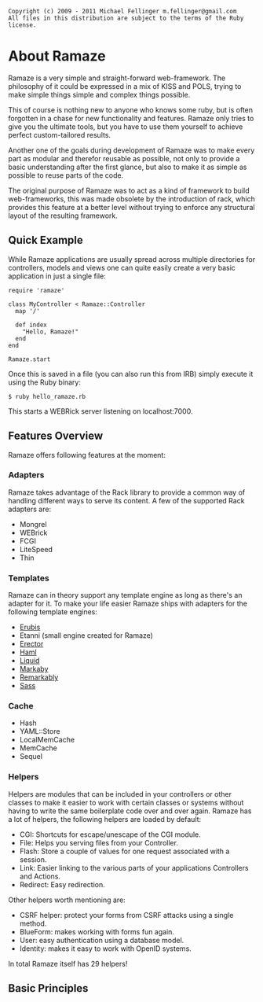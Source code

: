     Copyright (c) 2009 - 2011 Michael Fellinger m.fellinger@gmail.com
    All files in this distribution are subject to the terms of the Ruby license.

# About Ramaze

Ramaze is a very simple and straight-forward web-framework.
The philosophy of it could be expressed in a mix of KISS and POLS, trying to
make simple things simple and complex things possible.

This of course is nothing new to anyone who knows some ruby, but is often
forgotten in a chase for new functionality and features. Ramaze only tries to
give you the ultimate tools, but you have to use them yourself to achieve
perfect custom-tailored results.

Another one of the goals during development of Ramaze was to make every part as
modular and therefor reusable as possible, not only to provide a basic
understanding after the first glance, but also to make it as simple as possible
to reuse parts of the code.

The original purpose of Ramaze was to act as a kind of framework to build
web-frameworks, this was made obsolete by the introduction of rack, which
provides this feature at a better level without trying to enforce any structural
layout of the resulting framework.

## Quick Example

While Ramaze applications are usually spread across multiple directories for controllers,
models and views one can quite easily create a very basic application in just a single file:

    require 'ramaze'

    class MyController < Ramaze::Controller
      map '/'

      def index
        "Hello, Ramaze!"
      end
    end

    Ramaze.start

Once this is saved in a file (you can also run this from IRB) simply execute it using the
Ruby binary:

    $ ruby hello_ramaze.rb

This starts a WEBRick server listening on localhost:7000.

## Features Overview

Ramaze offers following features at the moment:

### Adapters

Ramaze takes advantage of the Rack library to provide a common way of
handling different ways to serve its content. A few of the supported Rack adapters are:

* Mongrel
* WEBrick
* FCGI
* LiteSpeed
* Thin

### Templates

Ramaze can in theory support any template engine as long as there's an adapter for it. To
make your life easier Ramaze ships with adapters for the following template engines:

* [Erubis](http://rubyforge.org/projects/erubis)
* Etanni (small engine created for Ramaze)
* [Erector](http://erector.rubyforge.org/)
* [Haml](http://haml.hamptoncatlin.com/)
* [Liquid](http://home.leetsoft.com/liquid)
* [Markaby](http://code.whytheluckystiff.net/markaby/)
* [Remarkably](http://rubyforge.org/projects/remarkably)
* [Sass](http://haml.hamptoncatlin.com/docs/sass)

### Cache

* Hash
* YAML::Store
* LocalMemCache
* MemCache
* Sequel

### Helpers

Helpers are modules that can be included in your controllers or other classes to make it easier
to work with certain classes or systems without having to write the same boilerplate code over
and over again. Ramaze has a lot of helpers, the following helpers are loaded by default:

* CGI: Shortcuts for escape/unescape of the CGI module.
* File: Helps you serving files from your Controller.
* Flash: Store a couple of values for one request associated with a session.
* Link: Easier linking to the various parts of your applications Controllers and Actions.
* Redirect: Easy redirection.

Other helpers worth mentioning are:

* CSRF helper: protect your forms from CSRF attacks using a single method.
* BlueForm: makes working with forms fun again.
* User: easy authentication using a database model.
* Identity: makes it easy to work with OpenID systems.

In total Ramaze itself has 29 helpers!

## Basic Principles


